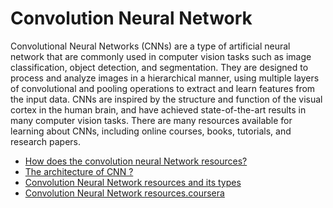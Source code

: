 # Convolution Neural Network 

Convolutional Neural Networks (CNNs) are a type of artificial neural network that are commonly used in computer vision tasks such as image classification, object detection, and segmentation. They are designed to process and analyze images in a hierarchical manner, using multiple layers of convolutional and pooling operations to extract and learn features from the input data. CNNs are inspired by the structure and function of the visual cortex in the human brain, and have achieved state-of-the-art results in many computer vision tasks. There are many resources available for learning about CNNs, including online courses, books, tutorials, and research papers.


- [How does the convolution neural Network resources?](https://www.ibm.com/in-en/topics/convolutional-neural-networks)
- [The architecture of CNN ? ](https://developer.mozilla.org/en-US/docs/Learn/Common_questions/How_does_the_Internet_work)
- [Convolution Neural Network resources and its types ](https://www.analyticsvidhya.com/blog/2017/06/architecture-of-convolutional-neural-networks-simplified-demystified/)
- [Convolution Neural Network resources.coursera](https://in.coursera.org/learn/convolutional-neural-networks)